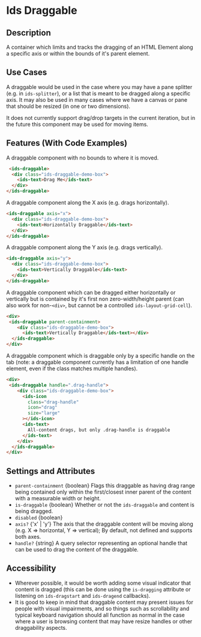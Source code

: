 # Ids Draggable

## Description

A container which limits and tracks the dragging of an HTML Element along a specific axis or within the bounds of it's parent element.

## Use Cases

A draggable would be used in the case where you may have a pane splitter (e.g. in `ids-splitter`), or a list that is meant to be dragged along a specific axis. It may also be used in many cases where we have a canvas or pane that should be resized (in one or two dimensions).

It does not currently support drag/drop targets in the current iteration, but in the future this component may be used for moving items.

## Features (With Code Examples)
A draggable component with no bounds to where it is moved.
```html
 <ids-draggable>
  <div class="ids-draggable-demo-box">
    <ids-text>Drag Me</ids-text>
  </div>
</ids-draggable>
```

A draggable component along the X axis (e.g. drags horizontally).
```html
<ids-draggable axis="x">
  <div class="ids-draggable-demo-box">
    <ids-text>Horizontally Draggable</ids-text>
  </div>
</ids-draggable>
```

A draggable component along the Y axis (e.g. drags vertically).
```html
<ids-draggable axis="y">
  <div class="ids-draggable-demo-box">
    <ids-text>Vertically Draggable</ids-text>
  </div>
</ids-draggable>
```

A draggable component which can be dragged either horizontally or vertically
but is contained by it's first non zero-width/height parent (can also work for non-`<div>`, but cannot be a controlled `ids-layout-grid-cell`).
```html
<div>
 <ids-draggable parent-containment>
    <div class="ids-draggable-demo-box">
      <ids-text>Vertically Draggable</ids-text></div>
  </ids-draggable>
</div>
```

A draggable component which is draggable only by a specific handle on the tab (note: a draggable component currently has a limitation of one handle element, even if the class matches multiple handles).
```html
<div>
 <ids-draggable handle=".drag-handle">
    <div class="ids-draggable-demo-box">
      <ids-icon
        class="drag-handle"
        icon="drag"
        size="large"
      ></ids-icon>
      <ids-text>
        All-content drags, but only .drag-handle is draggable
      </ids-text>
    </div>
  </ids-draggable>
</div>
```

## Settings and Attributes

- `parent-containment` {boolean} Flags this draggable as having drag range being contained only within the first/closest inner parent of the content with a measurable width or height.
- `is-draggable` {boolean} Whether or not the `ids-draggable` and content is being dragged.
- `disabled` {boolean}
- `axis?` {'x' | 'y'}   The axis that the draggable content will be moving along (e.g. X => horizontal, Y => vertical); By default, not defined and supports both axes.
- `handle?` {string} A query selector representing an optional handle that can be used to drag the content of the draggable.

## Accessibility

- Wherever possible, it would be worth adding some visual indicator that content is dragged (this can be done using the `is-dragging` attribute or listening on `ids-dragstart` and `ids-dragend` callbacks).
- It is good to keep in mind that draggable content may present issues for people with visual impairments, and so things such as scrollability and typical keyboard
navigation should all function as normal in the case where a user is browsing content that may have resize handles or other draggability aspects.
